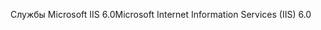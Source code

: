 <span data-ttu-id="7b210-101">Службы Microsoft IIS 6.0</span><span class="sxs-lookup"><span data-stu-id="7b210-101">Microsoft Internet Information Services (IIS) 6.0</span></span>